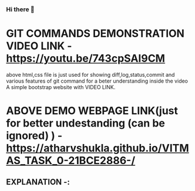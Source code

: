 ### Hi there 👋
# GIT COMMANDS DEMONSTRATION VIDEO LINK - **https://youtu.be/743cpSAI9CM**
above html,css file is just used for showing diff,log,status,commit and various features of git command for a beter understanding inside the video A simple bootstrap website with VIDEO LINK.
# ABOVE DEMO WEBPAGE LINK(just for better undestanding (can be ignored) ) - **https://atharvshukla.github.io/VITMAS_TASK_0-21BCE2886-/**
## EXPLANATION -:

